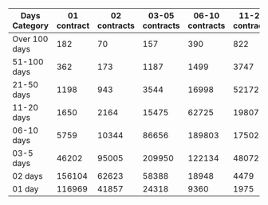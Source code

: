 | Days Category | 01 contract | 02 contracts | 03-05 contracts | 06-10 contracts | 11-20 contracts | 21-50 contracts | 51-100 contracts | Over 100 contracts | Sum   |
|---------------|-------------|--------------|-----------------|-----------------|-----------------|-----------------|------------------|--------------------|-------|
| Over 100 days | 182 | 70 | 157 | 390 | 822 | 3200 | 5632 | 4013 | 14466 |
| 51-100 days | 362 | 173 | 1187 | 1499 | 3747 | 14596 | 14547 | 3247 | 39358 |
| 21-50 days | 1198 | 943 | 3544 | 16998 | 52172 | 104632 | 24245 | 1579 | 205311 |
| 11-20 days | 1650 | 2164 | 15475 | 62725 | 198079 | 144204 | 6913 | 95 | 431305 |
| 06-10 days | 5759 | 10344 | 86656 | 189803 | 175024 | 51013 | 1558 | 20 | 520177 |
| 03-5 days | 46202 | 95005 | 209950 | 122134 | 48072 | 7773 | 172 | 0 | 529308 |
| 02 days | 156104 | 62623 | 58388 | 18948 | 4479 | 818 | 32 | 0 | 301392 |
| 01 day | 116969 | 41857 | 24318 | 9360 | 1975 | 369 | 12 | 13 | 194873 |
